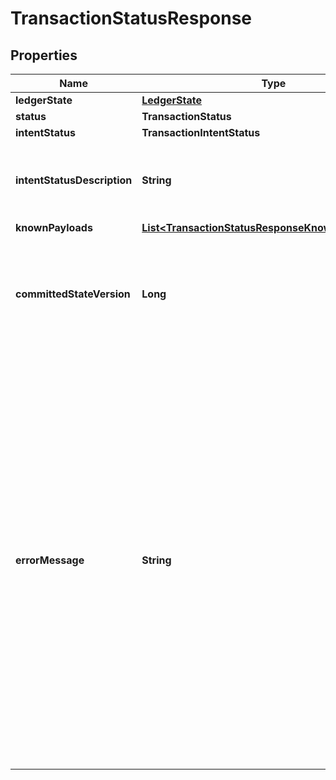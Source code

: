 

# TransactionStatusResponse


## Properties

| Name | Type | Description | Notes |
|------------ | ------------- | ------------- | -------------|
|**ledgerState** | [**LedgerState**](LedgerState.md) |  |  |
|**status** | **TransactionStatus** |  |  |
|**intentStatus** | **TransactionIntentStatus** |  |  |
|**intentStatusDescription** | **String** | An additional description to clarify the intent status.  |  |
|**knownPayloads** | [**List&lt;TransactionStatusResponseKnownPayloadItem&gt;**](TransactionStatusResponseKnownPayloadItem.md) |  |  |
|**committedStateVersion** | **Long** | If the intent was committed, this gives the state version when this intent was committed.  |  [optional] |
|**errorMessage** | **String** | The most relevant error message received, due to a rejection or commit as failure. Please note that presence of an error message doesn&#39;t imply that the intent will definitely reject or fail. This could represent a temporary error (such as out of fees), or an error with a payload which doesn&#39;t end up being committed.  |  [optional] |



